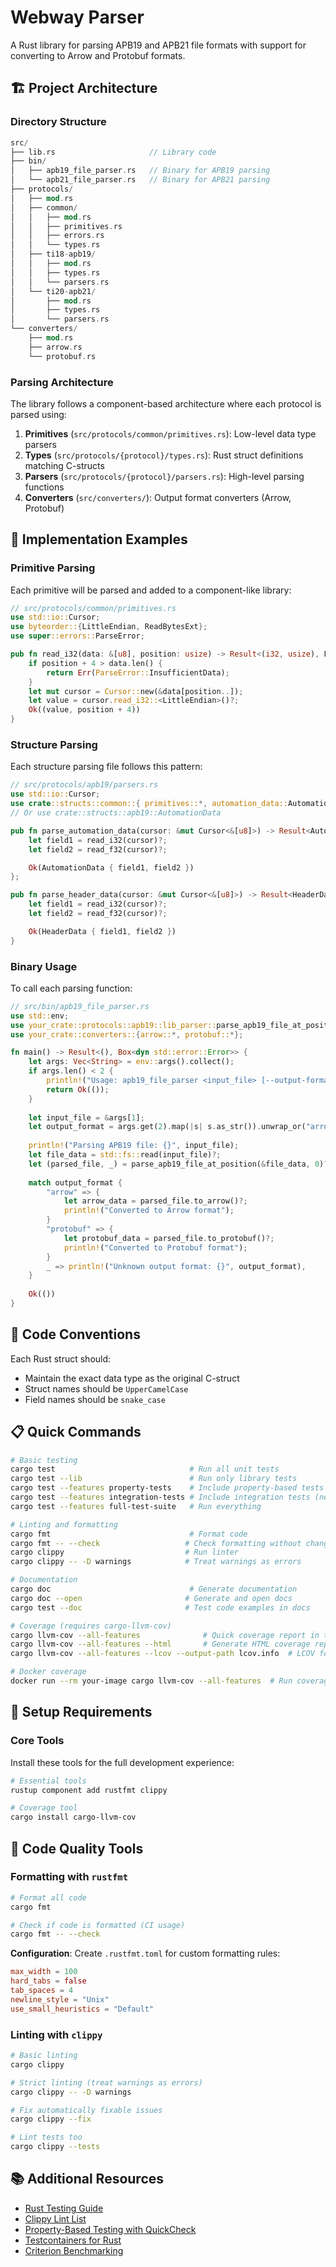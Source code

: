 # Webway Parser

A Rust library for parsing APB19 and APB21 file formats with support for converting to Arrow and Protobuf formats.

## 🏗️ Project Architecture

### Directory Structure

```rust
src/
├── lib.rs                     // Library code
├── bin/
│   ├── apb19_file_parser.rs   // Binary for APB19 parsing
│   └── apb21_file_parser.rs   // Binary for APB21 parsing  
├── protocols/
│   ├── mod.rs
│   ├── common/
│   │   ├── mod.rs
│   │   ├── primitives.rs
│   │   ├── errors.rs
│   │   └── types.rs
│   ├── ti18-apb19/
│   │   ├── mod.rs
│   │   ├── types.rs
│   │   └── parsers.rs
│   └── ti20-apb21/
│       ├── mod.rs
│       ├── types.rs
│       └── parsers.rs
└── converters/
    ├── mod.rs
    ├── arrow.rs
    └── protobuf.rs
```

### Parsing Architecture

The library follows a component-based architecture where each protocol is parsed using:

1. **Primitives** (`src/protocols/common/primitives.rs`): Low-level data type parsers
2. **Types** (`src/protocols/{protocol}/types.rs`): Rust struct definitions matching C-structs
3. **Parsers** (`src/protocols/{protocol}/parsers.rs`): High-level parsing functions
4. **Converters** (`src/converters/`): Output format converters (Arrow, Protobuf)

## 🔧 Implementation Examples

### Primitive Parsing

Each primitive will be parsed and added to a component-like library:

```rust
// src/protocols/common/primitives.rs
use std::io::Cursor;
use byteorder::{LittleEndian, ReadBytesExt};
use super::errors::ParseError;

pub fn read_i32(data: &[u8], position: usize) -> Result<(i32, usize), ParseError> {
    if position + 4 > data.len() {
        return Err(ParseError::InsufficientData);
    }
    let mut cursor = Cursor::new(&data[position..]);
    let value = cursor.read_i32::<LittleEndian>()?;
    Ok((value, position + 4))
}
```

### Structure Parsing

Each structure parsing file follows this pattern:

```rust
// src/protocols/apb19/parsers.rs
use std::io::Cursor;
use crate::structs::common::{ primitives::*, automation_data::AutomationData, errors::ParseError };
// Or use crate::structs::apb19::AutomationData

pub fn parse_automation_data(cursor: &mut Cursor<&[u8]>) -> Result<AutomationData, ParseError> {
    let field1 = read_i32(cursor)?;
    let field2 = read_f32(cursor)?;

    Ok(AutomationData { field1, field2 })
};

pub fn parse_header_data(cursor: &mut Cursor<&[u8]>) -> Result<HeaderData, ParseError> {
    let field1 = read_i32(cursor)?;
    let field2 = read_f32(cursor)?;

    Ok(HeaderData { field1, field2 })
}
```

### Binary Usage

To call each parsing function:

```rust
// src/bin/apb19_file_parser.rs
use std::env;
use your_crate::protocols::apb19::lib_parser::parse_apb19_file_at_position;
use your_crate::converters::{arrow::*, protobuf::*};

fn main() -> Result<(), Box<dyn std::error::Error>> {
    let args: Vec<String> = env::args().collect();
    if args.len() < 2 {
        println!("Usage: apb19_file_parser <input_file> [--output-format arrow|protobuf]");
        return Ok(());
    }
    
    let input_file = &args[1];
    let output_format = args.get(2).map(|s| s.as_str()).unwrap_or("arrow");
    
    println!("Parsing APB19 file: {}", input_file);
    let file_data = std::fs::read(input_file)?;
    let (parsed_file, _) = parse_apb19_file_at_position(&file_data, 0)?;
    
    match output_format {
        "arrow" => {
            let arrow_data = parsed_file.to_arrow()?;
            println!("Converted to Arrow format");
        }
        "protobuf" => {
            let protobuf_data = parsed_file.to_protobuf()?;
            println!("Converted to Protobuf format");
        }
        _ => println!("Unknown output format: {}", output_format),
    }
    
    Ok(())
}
```

## 🎯 Code Conventions

Each Rust struct should:

- Maintain the exact data type as the original C-struct
- Struct names should be `UpperCamelCase`
- Field names should be `snake_case`

## 📋 Quick Commands

```bash
# Basic testing
cargo test                              # Run all unit tests
cargo test --lib                        # Run only library tests
cargo test --features property-tests    # Include property-based tests
cargo test --features integration-tests # Include integration tests (needs Docker)
cargo test --features full-test-suite   # Run everything

# Linting and formatting
cargo fmt                               # Format code
cargo fmt -- --check                   # Check formatting without changes
cargo clippy                           # Run linter
cargo clippy -- -D warnings            # Treat warnings as errors

# Documentation
cargo doc                               # Generate documentation
cargo doc --open                       # Generate and open docs
cargo test --doc                       # Test code examples in docs

# Coverage (requires cargo-llvm-cov)
cargo llvm-cov --all-features              # Quick coverage report in terminal
cargo llvm-cov --all-features --html       # Generate HTML coverage report
cargo llvm-cov --all-features --lcov --output-path lcov.info  # LCOV format for CI/CD

# Docker coverage
docker run --rm your-image cargo llvm-cov --all-features  # Run coverage in container
```

## 🔧 Setup Requirements

### Core Tools

Install these tools for the full development experience:

```bash
# Essential tools
rustup component add rustfmt clippy

# Coverage tool 
cargo install cargo-llvm-cov
```

## 🧹 Code Quality Tools

### Formatting with `rustfmt`

```bash
# Format all code
cargo fmt

# Check if code is formatted (CI usage)
cargo fmt -- --check
```

**Configuration**: Create `.rustfmt.toml` for custom formatting rules:

```toml
max_width = 100
hard_tabs = false
tab_spaces = 4
newline_style = "Unix"
use_small_heuristics = "Default"
```

### Linting with `clippy`

```bash
# Basic linting
cargo clippy

# Strict linting (treat warnings as errors)
cargo clippy -- -D warnings

# Fix automatically fixable issues
cargo clippy --fix

# Lint tests too
cargo clippy --tests
```

## 📚 Additional Resources

- [Rust Testing Guide](https://doc.rust-lang.org/book/ch11-00-testing.html)
- [Clippy Lint List](https://rust-lang.github.io/rust-clippy/master/)
- [Property-Based Testing with QuickCheck](https://docs.rs/quickcheck/latest/quickcheck/)
- [Testcontainers for Rust](https://docs.rs/testcontainers/latest/testcontainers/)
- [Criterion Benchmarking](https://bheisler.github.io/criterion.rs/book/)
